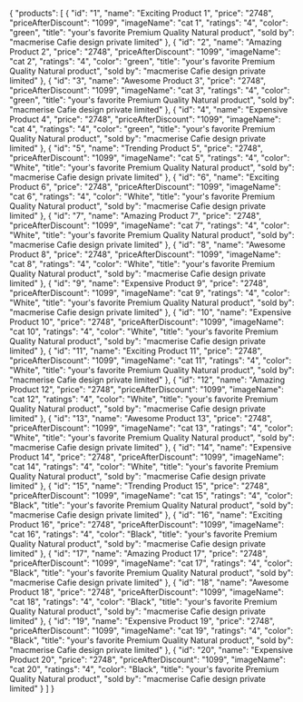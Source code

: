 {
    "products": [
        {
            "id": "1",
            "name": "Exciting Product 1",
            "price": "2748",
            "priceAfterDiscount": "1099",
            "imageName": "cat 1",
            "ratings": "4",
            "color": "green",
            "title": "your's favorite Premium Quality Natural product",
            "sold by": "macmerise Cafie design private limited"
        },
        {
            "id": "2",
            "name": "Amazing Product 2",
            "price": "2748",
            "priceAfterDiscount": "1099",
            "imageName": "cat 2",
            "ratings": "4",
            "color": "green",
            "title": "your's favorite Premium Quality Natural product",
            "sold by": "macmerise Cafie design private limited"
        },
        {
            "id": "3",
            "name": "Awesome Product 3",
            "price": "2748",
            "priceAfterDiscount": "1099",
            "imageName": "cat 3",
            "ratings": "4",
            "color": "green",
            "title": "your's favorite Premium Quality Natural product",
            "sold by": "macmerise Cafie design private limited"
        },
        {
            "id": "4",
            "name": "Expensive Product 4",
            "price": "2748",
            "priceAfterDiscount": "1099",
            "imageName": "cat 4",
            "ratings": "4",
            "color": "green",
            "title": "your's favorite Premium Quality Natural product",
            "sold by": "macmerise Cafie design private limited"
        },
        {
            "id": "5",
            "name": "Trending Product 5",
            "price": "2748",
            "priceAfterDiscount": "1099",
            "imageName": "cat 5",
            "ratings": "4",
            "color": "White",
            "title": "your's favorite Premium Quality Natural product",
            "sold by": "macmerise Cafie design private limited"
        },
        {
            "id": "6",
            "name": "Exciting Product 6",
            "price": "2748",
            "priceAfterDiscount": "1099",
            "imageName": "cat 6",
            "ratings": "4",
            "color": "White",
            "title": "your's favorite Premium Quality Natural product",
            "sold by": "macmerise Cafie design private limited"
        },
        {
            "id": "7",
            "name": "Amazing Product 7",
            "price": "2748",
            "priceAfterDiscount": "1099",
            "imageName": "cat 7",
            "ratings": "4",
            "color": "White",
            "title": "your's favorite Premium Quality Natural product",
            "sold by": "macmerise Cafie design private limited"
        },
        {
            "id": "8",
            "name": "Awesome Product 8",
            "price": "2748",
            "priceAfterDiscount": "1099",
            "imageName": "cat 8",
            "ratings": "4",
            "color": "White",
            "title": "your's favorite Premium Quality Natural product",
            "sold by": "macmerise Cafie design private limited"
        },
        {
            "id": "9",
            "name": "Expensive Product 9",
            "price": "2748",
            "priceAfterDiscount": "1099",
            "imageName": "cat 9",
            "ratings": "4",
            "color": "White",
            "title": "your's favorite Premium Quality Natural product",
            "sold by": "macmerise Cafie design private limited"
        },
        {
            "id": "10",
            "name": "Expensive Product 10",
            "price": "2748",
            "priceAfterDiscount": "1099",
            "imageName": "cat 10",
            "ratings": "4",
            "color": "White",
            "title": "your's favorite Premium Quality Natural product",
            "sold by": "macmerise Cafie design private limited"
        },
        {
            "id": "11",
            "name": "Exciting Product 11",
            "price": "2748",
            "priceAfterDiscount": "1099",
            "imageName": "cat 11",
            "ratings": "4",
            "color": "White",
            "title": "your's favorite Premium Quality Natural product",
            "sold by": "macmerise Cafie design private limited"
        },
        {
            "id": "12",
            "name": "Amazing Product 12",
            "price": "2748",
            "priceAfterDiscount": "1099",
            "imageName": "cat 12",
            "ratings": "4",
            "color": "White",
            "title": "your's favorite Premium Quality Natural product",
            "sold by": "macmerise Cafie design private limited"
        },
        {
            "id": "13",
            "name": "Awesome Product 13",
            "price": "2748",
            "priceAfterDiscount": "1099",
            "imageName": "cat 13",
            "ratings": "4",
            "color": "White",
            "title": "your's favorite Premium Quality Natural product",
            "sold by": "macmerise Cafie design private limited"
        },
        {
            "id": "14",
            "name": "Expensive Product 14",
            "price": "2748",
            "priceAfterDiscount": "1099",
            "imageName": "cat 14",
            "ratings": "4",
            "color": "White",
            "title": "your's favorite Premium Quality Natural product",
            "sold by": "macmerise Cafie design private limited"
        },
        {
            "id": "15",
            "name": "Trending Product 15",
            "price": "2748",
            "priceAfterDiscount": "1099",
            "imageName": "cat 15",
            "ratings": "4",
            "color": "Black",
            "title": "your's favorite Premium Quality Natural product",
            "sold by": "macmerise Cafie design private limited"
        },
        {
            "id": "16",
            "name": "Exciting Product 16",
            "price": "2748",
            "priceAfterDiscount": "1099",
            "imageName": "cat 16",
            "ratings": "4",
            "color": "Black",
            "title": "your's favorite Premium Quality Natural product",
            "sold by": "macmerise Cafie design private limited"
        },
        {
            "id": "17",
            "name": "Amazing Product 17",
            "price": "2748",
            "priceAfterDiscount": "1099",
            "imageName": "cat 17",
            "ratings": "4",
            "color": "Black",
            "title": "your's favorite Premium Quality Natural product",
            "sold by": "macmerise Cafie design private limited"
        },
        {
            "id": "18",
            "name": "Awesome Product 18",
            "price": "2748",
            "priceAfterDiscount": "1099",
            "imageName": "cat 18",
            "ratings": "4",
            "color": "Black",
            "title": "your's favorite Premium Quality Natural product",
            "sold by": "macmerise Cafie design private limited"
        },
        {
            "id": "19",
            "name": "Expensive Product 19",
            "price": "2748",
            "priceAfterDiscount": "1099",
            "imageName": "cat 19",
            "ratings": "4",
            "color": "Black",
            "title": "your's favorite Premium Quality Natural product",
            "sold by": "macmerise Cafie design private limited"
        },
        {
            "id": "20",
            "name": "Expensive Product 20",
            "price": "2748",
            "priceAfterDiscount": "1099",
            "imageName": "cat 20",
            "ratings": "4",
            "color": "Black",
            "title": "your's favorite Premium Quality Natural product",
            "sold by": "macmerise Cafie design private limited"
        }
    ]
}

